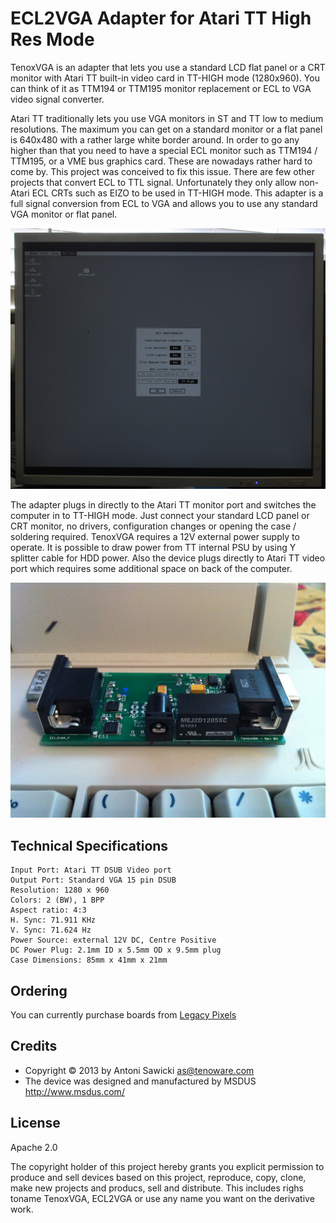 # ECL2VGA Adapter for Atari TT High Res Mode

TenoxVGA is an adapter that lets you use a standard LCD flat panel or a CRT monitor with Atari TT built-in video card in TT-HIGH mode (1280x960). You can think of it as TTM194 or TTM195 monitor replacement or ECL to VGA video signal converter.

Atari TT traditionally lets you use VGA monitors in ST and TT low to medium resolutions. The maximum you can get on a standard monitor or a flat panel is 640x480 with a rather large white border around. In order to go any higher than that you need to have a special ECL monitor such as TTM194 / TTM195, or a VME bus graphics card. These are nowadays rather hard to come by. This project was conceived to fix this issue. There are few other projects that convert ECL to TTL signal. Unfortunately they only allow non-Atari ECL CRTs such as EIZO to be used in TT-HIGH mode. This adapter is a full signal conversion from ECL to VGA and allows you to use any standard VGA monitor or flat panel.

![TT HIGH on LCD](tthigh.jpg)

The adapter plugs in directly to the Atari TT monitor port and switches the computer in to TT-HIGH mode. Just connect your standard LCD panel or CRT monitor, no drivers, configuration changes or opening the case / soldering required. TenoxVGA requires a 12V external power supply to operate. It is possible to draw power from TT internal PSU by using Y splitter cable for HDD power. Also the device plugs directly to Atari TT video port which requires some additional space on back of the computer. 

![TenoxVGA](tenoxvga1.jpg)

## Technical Specifications

```
Input Port: Atari TT DSUB Video port
Output Port: Standard VGA 15 pin DSUB
Resolution: 1280 x 960
Colors: 2 (BW), 1 BPP
Aspect ratio: 4:3
H. Sync: 71.911 KHz
V. Sync: 71.624 Hz
Power Source: external 12V DC, Centre Positive
DC Power Plug: 2.1mm ID x 5.5mm OD x 9.5mm plug 
Case Dimensions: 85mm x 41mm x 21mm
```

## Ordering

You can currently purchase boards from [Legacy Pixels](https://www.legacypixels.com/atari)

## Credits
* Copyright © 2013 by Antoni Sawicki <as@tenoware.com>
* The device was designed and manufactured by MSDUS http://www.msdus.com/

## License
Apache 2.0

The copyright holder of this project hereby grants you explicit permission to produce and sell devices based on this project, reproduce, copy, clone, make new projects and producs, sell and distribute. This includes righs toname TenoxVGA, ECL2VGA or use any name you want on the derivative work.
